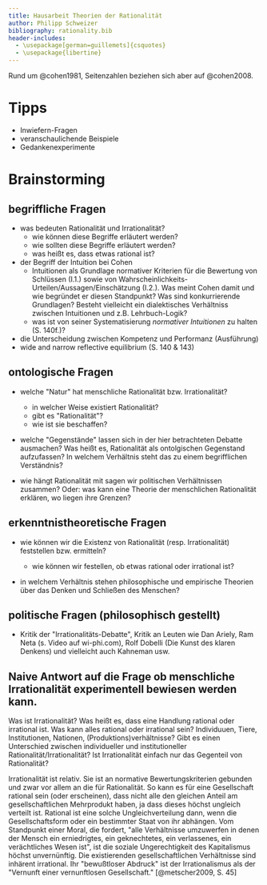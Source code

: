 ```yaml
---
title: Hausarbeit Theorien der Rationalität
author: Philipp Schweizer
bibliography: rationality.bib
header-includes:
  - \usepackage[german=guillemets]{csquotes}
  - \usepackage{libertine}
---
```


Rund um @cohen1981, Seitenzahlen beziehen sich aber auf @cohen2008.



# Tipps

- Inwiefern-Fragen
- veranschaulichende Beispiele
- Gedankenexperimente





# Brainstorming

## begriffliche Fragen

- was bedeuten Rationalität und Irrationalität?
    + wie können diese Begriffe erläutert werden?
    + wie sollten diese Begriffe erläutert werden?
    + was heißt es, dass etwas rational ist?
- der Begriff der Intuition bei Cohen
    + Intuitionen als Grundlage normativer Kriterien für die Bewertung von Schlüssen (I.1.) sowie von Wahrscheinlichkeits-Urteilen/Aussagen/Einschätzung (I.2.). Was meint Cohen damit und wie begründet er diesen Standpunkt? Was sind konkurrierende Grundlagen? Besteht vielleicht ein dialektisches Verhältniss zwischen Intuitionen und z.B. Lehrbuch-Logik?
    + was ist von seiner Systematisierung *normativer Intuitionen* zu halten (S. 140f.)?
- die Unterscheidung zwischen Kompetenz und Performanz (Ausführung)
- wide and narrow reflective equilibrium (S. 140 & 143)



## ontologische Fragen

- welche "Natur" hat menschliche Rationalität bzw. Irrationalität?
    + in welcher Weise existiert Rationalität?
    + gibt es "Rationalität"?
    + wie ist sie beschaffen?

- welche "Gegenstände" lassen sich in der hier betrachteten Debatte ausmachen? Was heißt es, Rationalität als ontolgischen Gegenstand aufzufassen? In welchem Verhältnis steht das zu einem begrifflichen Verständnis?
- wie hängt Rationalität mit sagen wir politischen Verhältnissen zusammen? Oder: was kann eine Theorie der menschlichen Rationalität erklären, wo liegen ihre Grenzen?



## erkenntnistheoretische Fragen

- wie können wir die Existenz von Rationalität (resp. Irrationalität) feststellen bzw. ermitteln?
    + wie können wir festellen, ob etwas rational oder irrational ist?

- in welchem Verhältnis stehen philosophische und empirische Theorien über das Denken und Schließen des Menschen?


## politische Fragen (philosophisch gestellt)

- Kritik der "Irrationalitäts-Debatte", Kritik an Leuten wie Dan Ariely, Ram Neta (s. Video auf wi-phi.com), Rolf Dobelli (Die Kunst des klaren Denkens) und vielleicht auch Kahneman usw.

## Naive Antwort auf die Frage ob menschliche Irrationalität experimentell bewiesen werden kann.

Was ist Irrationalität? Was heißt es, dass eine Handlung rational oder irrational ist. Was kann alles rational oder irrational sein? Individuuen, Tiere, Institutionen, Nationen, (Produktions)verhältnisse? Gibt es einen Unterschied zwischen individueller und institutioneller Rationalität/Irrationalität? Ist Irrationalität einfach nur das Gegenteil von Rationalität?

Irrationalität ist relativ. Sie ist an normative Bewertungskriterien gebunden und zwar vor allem an die für Rationalität. So kann es für eine Gesellschaft rational sein (oder erscheinen), dass nicht alle den gleichen Anteil am gesellschaftlichen Mehrprodukt haben, ja dass dieses höchst ungleich verteilt ist. Rational ist eine solche Ungleichverteilung dann, wenn die Gesellschaftsform oder ein bestimmter Staat von ihr abhängen. Vom Standpunkt einer Moral, die fordert, "alle Verhältnisse umzuwerfen in denen der Mensch ein erniedrigtes, ein geknechtetes, ein verlassenes, ein verächtliches Wesen ist", ist die soziale Ungerechtigkeit des Kapitalismus höchst unvernünftig. Die existierenden gesellschaftlichen Verhältnisse sind inhärent irrational. Ihr "bewußtloser Abdruck" ist der Irrationalismus als der "Vernunft einer vernunftlosen Gesellschaft." [@metscher2009, S. 45]
